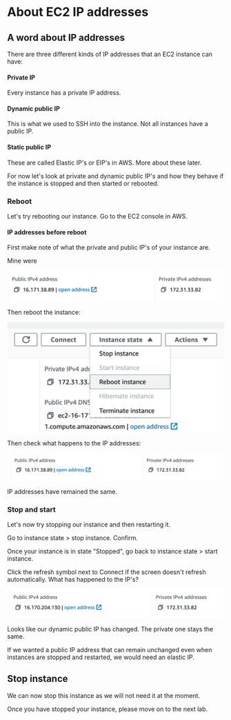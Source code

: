 # About EC2 IP addresses

## A word about IP addresses

There are three different kinds of IP addresses that an EC2 instance can have:

#### Private IP&#x20;

Every instance has a private IP address.&#x20;

#### Dynamic public IP&#x20;

This is what we used to SSH into the instance. Not all instances have a public IP.&#x20;

#### Static public IP

These are called Elastic IP's or EIP's in AWS. More about these later.&#x20;

For now let's look at private and dynamic public IP's and how they behave if the instance is stopped and then started or rebooted.

### Reboot

Let's try rebooting our instance. Go to the EC2 console in AWS.

#### IP addresses before reboot

First make note of what the private and public IP's of your instance are.&#x20;

Mine were

![IP's initially ](<../../.gitbook/assets/image (454).png>)

Then reboot the instance:

![reboot](<../../.gitbook/assets/image (207).png>)

Then check what happens to the IP addresses:

![IP's after reboot ](<../../.gitbook/assets/image (7).png>)

IP addresses have remained the same.&#x20;

### Stop and start

Let's now try stopping our instance and then restarting it.&#x20;

Go to instance state > stop instance. Confirm.&#x20;

Once your instance is in state "Stopped", go back to instance state > start instance.&#x20;

Click the refresh symbol next to Connect if the screen doesn't refresh automatically. What has happened to the IP's?&#x20;

![IP's after the restart](<../../.gitbook/assets/image (231).png>)

Looks like our dynamic public IP has changed. The private one stays the same.&#x20;

If we wanted a public IP address that can remain unchanged even when instances are stopped and restarted, we would need an elastic IP.&#x20;

## Stop instance

We can now stop this instance as we will not need it at the moment.&#x20;

Once you have stopped your instance, please move on to the next lab.&#x20;

